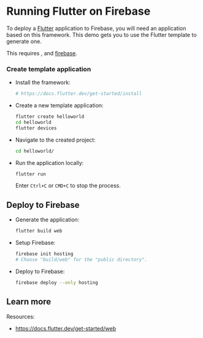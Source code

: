 # Running Flutter on Firebase

<!--- Generated 2022-08-24 06:38:12.315295 -->

To deploy a [Flutter](https://flutter.dev/) application to Firebase, you will need an application
based on this framework. This demo gets you to use the Flutter template to generate one. 

This requires , and [firebase](https://cloud.google.com/firestore/docs/client/get-firebase).


### Create template application


* Install the framework:

    ```bash
    # https://docs.flutter.dev/get-started/install

    ```

* Create a new template application:

    ```bash
    flutter create helloworld
    cd helloworld
    flutter devices

    ```




* Navigate to the created project:

    ```bash
    cd helloworld/
    ```

* Run the application locally:

    ```bash
    flutter run
    ```

    Enter `Ctrl+C` or `CMD+C` to stop the process.




## Deploy to Firebase

* Generate the application: 

    ```bash
    flutter build web
    ```

* Setup Firebase: 

    ```bash
    firebase init hosting
    # Choose "build/web" for the "public directory".
    ```

* Deploy to Firebase: 

    ```bash
    firebase deploy --only hosting
    ```



## Learn more

Resources: 

- https://docs.flutter.dev/get-started/web
